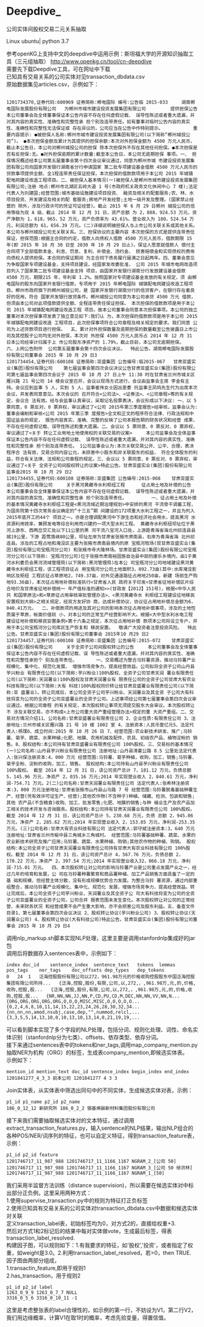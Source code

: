 # Deepdive_
公司实体间股权交易二元关系抽取   

Linux ubuntu| python 3.7    

参考openKG上支持中文的deepdive中运用示例：斯坦福大学的开源知识抽取工具（三元组抽取） http://www.openkg.cn/tool/cn-deepdive    
需要先下载Deepdive工具，可在网址中下载   
已知具有交易关系的公司实体对见transaction_dbdata.csv         
原始数据集见articles.csv，示例如下：    
```

1201734370,证券代码:600969 证券简称:郴电国际 编号:公告临 2015-033     湖南郴电国际发展股份有限公司   为郴州市城市建设投资发展集团有限公司         提供担保公告     本公司董事会及全体董事保证本公告内容不存在任何虚假记载、 误导性陈述或者重大遗漏，并对其内容的真实性、准确性和完整性承 担个别及连带责任。如有董事对临时公告内容的真实性、准确性和完整性无法保证或 存在异议的，公司应当在公告中作特别提示。           重要内容提示: ●被担保人名称:郴州市城市建设投资发展集团有限公司(以下简称“郴州城投公司”)。 ●本次担保金额及累计为其提供的担保余额:本次对外担保金额为 4500 万元人民币，截止本公告日，本公司对郴州城投公司的担保 除本次担保外不存在其他任何担保。●本次担保是否有反担保:无。●对外担保逾期的累计数量:截至本公告日，本公司无逾期担保 事项。一、 担保情况概述经本公司第五届董事会第十四次会议审议通过，同意为郴州市城 市建设投资发展集团有限公司向国家开发银行湖南省分行申请国家 第二批专项建设基金借款 4500 万元人民币的贷款事项提供全额、全1程连带责任保证担保，本次担保的借款款项用于本公司 2015 年城镇 配电网建设改造工程项目。二、被担保人基本情况(一)被担保人是郴州市城市建设投资发展集团有限公司;注册 地点:郴州市北湖区五岭大道 1 号(市政府机关政务文化休闲中心 7 楼);法定代表人为刘建国;经营范围:城市基础设施建设项目投资、 融资及相关的配套服务;农、林、水项目投资、开发建设及相关的配 套服务;房地产开发经营;土地一级开发及整理。(国家禁止经营的 除外，涉及行政许可的凭证可证经营)。截止 2015 年 6 月 29 日郴州 城投公司的信用等级为双 A 级，截止 2014 年 12 月 31 日，资产总额 为 2，888，924.53 万元，资产净额为 1，618，965，52 万元，资产负债率为 43.61%，营业收入为 180，524.54 万元，利润总额为 61，656.39 万元。(二)详细说明被担保人与上市公司关联关系或其他关系。 本公司与郴州城投公司无关联关系。三、担保协议的主要内容 本次担保的方式是提供连带责任保证，担保范围:根据主合同的约定，借款人向债权人借款 4500 万元人民币，借款期限 15 年(即 2015 年 10 月 30 日至 2030 年 10 月 29 日止)。保证人愿意就借款人 偿付主合同项下全部借款本金、利息、罚息、复利、补偿金、违约金、 损害赔偿金和实现债权的费用向债权人提供担保。本合同的保证期间 为主合同下债务履行届满之日起两年。四、董事会意见为争取国家专项建设基金，支持项目建设，经国家发改委批准， 公司 2015 年城市电网改造项目列入了国家第二批专项建设基金支持 项目，由国家开发银行湖南分行发放建设基金借款 4500 万元，期限215 年，年利率 1.2%。按照国家对专项建设基金发放的有关规定，须 由郴电国际的股东向国家开发银行借款，专项用于 2015 年郴电国际 城镇配电网建设改造工程项目。郴州市政府旗下的郴州城投公司，是 国家开发银行湖南分行的信贷客户，在银行存在着良好的信用，符合 国家开发银行放贷条件。郴州城投公司同意为本公司承贷 4500 万元 借款，但须由本公司对此项借款提供全额、全程连带责任保证担保。 本次担保的借款款项是用于本公司 2015 年城镇配电网建设改造工程 项目。故本公司董事会同意本次担保事项。本公司的独立董事对本次担保事项发表了独立意见如下:我们认 为，本次担保的借款款项是用于本公司 2015 年城镇配电网建设改造 工程项目，此次担保事项符合公司章程及相关规定的要求。我们同意 公司为上述贷款项目进行担保。  五、累计对外担保数量及逾期担保的数量截至公告披露日上市公司及其控股子公司均无对外担保，本次对 外担保 4500 万元人民币占 2014 年 12 月 31 日本公司经审计归属于上 市公司股东净资产的 1.79%，截止目前，本公司无逾期担保。  六、上网公告附件  公司第五届董事会第十四次会议决议。  特此公告。湖南郴电国际发展股份有限公司董事会 2015 年 10 月 29 日3    
1201734454,证券代码:600108 证券简称:亚盛集团 公告编号:临2015-067   甘肃亚盛实业(集团)股份有限公司    第七届监事会第四次会议决议公告甘肃亚盛实业(集团)股份有限公司第七届监事会第四次会议于 2015 年 10 月 27 日上午 11:30 时在甘肃省兰州市城关区雁兴路 21 号公司 14 楼会议室召开，会议以现场方式进行，会议由监事会主席 李金有主持。会议应到监事 5 人，实到 5 人，监事崔伟女士因出差委 托监事王凤鸣先生代为出席本次会议，并发表同意意见。本次会议的 召开符合<公司法>、<证券法>、<公司章程>等的有关规定，会议合 法有效。经与会监事认真审议，采取记名投票表决，会议形成以下决议: 一、以 5 票同意，0 票反对，0 票弃权，审议通过了<公司 2015年第三季度报告>经审核，监事会认为:董事会编制和审核<公司 2015 年第三季 度报告>全文和正文的程序符合法律、行政法规和中国证监会的规定， 报告内容真实、准确、完整的反映了公司本报告期的财务状况和经营 成果，不存在任何虚假记载、误导性陈述和重大遗漏。二、会议以 5 票同意、0 票反对、0 票弃权，审议通过了<关于 转让工业用地土地使用权的关联交易的议案>     本公司监事会及全体监事保证本公告内容不存在任何虚假记载、 误导性陈述或者重大遗漏，并对其内容的真实性、准确性和完整性承 担个别及连带责任。 1公司监事会认为:本次关联交易公开、公平、合理，表决程序合 法有效，交易合同内容公允，未损害中小股东和非关联股东的权益， 符合全体股东的利益，符合有关法律、法规和公司章程的规定。三、会议以 5 票同意、0 票反对、0 票弃权，审议通过了<关于 全资子公司间股权转让的议案>特此公告。甘肃亚盛实业(集团)股份有限公司 监事会2015 年 10 月 29 日2    
1201734455,证券代码:600108 证券简称:亚盛集团 公告编号:2015-068    甘肃亚盛实业(集团)股份有限公司     关于黑河黄藏寺水利枢纽工程      征占用土地及补偿的公告     本公司董事会及全体董事保证本公告内容不存在任何虚假记载、 误导性陈述或者重大遗漏，并对其内容的真实性、准确性和完整性承 担个别及连带责任。         一、征占用土地及补偿的基本情况黄藏寺水利枢纽工程是<黑河流域近期治理规划>中安排的黑河 干流骨干调蓄工程，为国务院第十四次常务会议确定的“十三五”期 间建设的172项重大水利工程之一，并且为列入2015年底开工的44个 项目之一。亦是合理调配黑河中下游生态和经济社会用水，提高黑河 水资源利用效率，兼顾发电等综合利用而兴建的一项大型水利工程。 黄藏寺水利枢纽坝址位于黑河上游东、西两岔交汇处以下11公里的黑 河干流八宝河入口处，上游距青海省海北州祁连县县城19公里，下游 距莺落峡80公里，坝址左岸为甘肃省张掖市肃南县，右岸为青海省海 北州祁连县。涉及的工程占地和淹没区主要为张掖市肃南县境内的原 宝瓶河牧场(现甘肃亚盛实业(集团)股份有限公司宝瓶河分公司) 和张掖市寺大隆林场。甘肃亚盛实业(集团)股份有限公司宝瓶河分公司(以下简称: 宝瓶河分公司)位于张掖市肃南裕固族自治县中部的康乐乡境内，由1于黄河水利委员会黑河流域管理局(以下简称:黑河管理局)在本公 司宝瓶河分公司地域建设黑河黄藏寺水利枢纽工程，该工程项目征占 用宝瓶河分公司土地面积3，092.73亩(其中:水库淹没影响区及枢纽 工程区征占草原地2，749.37亩，对外交通道路征占用地250亩，新建 场部生产购地93.36亩)，本次征占用地补偿标准执行<甘肃省人民 政府关于印发<甘肃省征地补偿区片综合地价及甘肃省征地补偿统一 年产值标准的通知>>(甘政发【2012】151号)，根据<中华人民共 和国草原法>和<草原征占用审核审批管理办法>、<黑河黄藏寺水 利枢纽工程建设征地移民安置规划大纲>之相关规定，经双方友好协 商，达成补偿协议，协议征占用地补偿总金额为6，040.41万元。  二、补偿款项的用途及其对公司的影响本次征占用地补偿事项，涉及的土地性质属于草原，帐面价值较 小，对本公司的正常生产经营影响不大。根据<大中型水利水电工程 建设征地补偿和移民安置条例>第十六条之规定，本次征占用地补偿 款项本公司将设立专户，并用于本公司宝瓶河分公司库区生产恢复和 移民安置。  敬请广大投资者注意投资风险。  特此公告。甘肃亚盛实业(集团)股份有限公司董事会 2015年10 月29 日2   
1201734457,证券代码:600108 证券简称:亚盛集团 公告编号:2015-072    甘肃亚盛实业(集团)股份有限公司     关于全资子公司间股权转让的公告     本公司董事会及全体董事保证本公告内容不存在任何虚假记载、误 导性陈述或者重大遗漏，并对其内容的真实性、准确性和完整性承担个 别及连带责任。       一、交易概述为整合马铃薯资源，推动马铃薯产业规模化、集中化、规范化发展， 增强市场竞争力，提高经营效益。公司拟将全资子公司山丹县芋兴粉业 有限责任公司(以下简称:芋兴粉业)100%股权、全资子公司甘肃天润 薯业有限责任公司(以下简称:天润薯业)100%股权及甘肃天润薯业有 限责任公司的全资子公司甘肃大有农业科技有限公司(以下简称:大有 科技)100%股权同价转让给甘肃亚盛薯业有限责任公司(以下简称:亚 盛薯业)。转让完成后，本公司全资子公司芋兴粉业、天润薯业及其全资 子公司大有科技将变为公司的全资子公司亚盛薯业的全资子公司。上述事项经公司第七届董事会第四次会议审议通过。根据公司章程 的有关规定，本次股权转让事项无须提交股东大会审议。本次股权转让不 涉及关联交易，亦不构成<上市公司重大资产重组管理办法>规定的重 大资产重组。二、交易对方情况介绍11、公司名称:甘肃亚盛薯业有限责任公司 2、企业性质:有限责任公司 3、注册地址:兰州市城关区雁兴路 21 号 10 楼 1002 室 4、注册资本:人民币壹亿元5、法定代表人:杨璞6、成立时间:2015 年 10 月 26 日 7、经营范围:农业新技术研发、推广;马铃薯、菊芋、蔬菜、水果种植;化肥、地膜、农用机械及配件、农具、初级农产品、植物淀粉的 销售。8、股权结构:本公司持有甘肃亚盛薯业有限责任公司 100%股权。三、交易标的基本情况(一)公司名称:山丹县芋兴粉业有限责任公司 注册地址:山丹县清霍公路 8.5 公里处法定代表人:张兴保注册资本:4，000 万元 经营范围:马铃薯、菊芋种植，收购，加工，销售;马铃薯、菊芋全粉、淀粉的收购，加工，销售。 股权结构:本公司持有山丹县芋兴粉业有限责任公司 100%股权。 截至 2014 年 12 月 31 日，该公司资产总计 7，181.12 万元，负债总额 5，145.96 万元，净资产 2，035.16 万元;2014 年实现营业收入 2，840.61 万元，净利润-754.71 万元。2(二)公司名称:甘肃天润薯业有限责任公司 法定代表人:张希林注册资本:3，000 万元注册地址:甘肃省张掖市山丹县山马路 7 号 经营范围:马铃薯脱毒基础种薯生产、经营(凭有效许可证生产、经营);其他农作物(不含种子)种植、储藏、检测、包装和销售;其他 农产品(不含粮食)收购、加工、批发零售;化肥、地膜的销售;与种 植业生产及农产品加工相关的技术开发与咨询服务。股权结构:本公司持有甘肃天润薯业有限责任公司 100%股权。截至 2014 年 12 月 31 日，该公司资产总计 5，230.68 万元，负债 总额 2，945.06 万元，净资产 2，285.62 万元;2014 年实现营业收入 2，153.85 万元，净利润-253.35 万元。(三)公司名称:甘肃大有农业科技有限公司 法定代表人:郭守斌注册资本:3，640 万元 注册地址:甘肃省兰州市榆中县三角城乡三角城村。 经营范围:马铃薯基础种薯、蔬菜、水果的农业新技术研究及推广应用;马铃薯、蔬菜、水果种植、购销;其他农作物的种植、购销。 股权结构:本公司全资子公司甘肃天润薯业有限责任公司持有甘肃大有农业科技有限公司 100%股权。截至 2014 年 12 月 31 日，该公司资产总计 4，567.76 万元，负债总额 2，170.22 万元，净资产 2，397.54 万元;2014 年实现营业收入32，066.18 万元，净利润-715.01 万元。  四、本次股权转让对公司的影响马铃薯产业是公司重点发展产业之一，经过几年的培育和发展，公 司在马铃薯种薯繁育和商品薯种植、加工产品销售方面具备了一定的基 础和规模，但经营主体分散，没有形成规模优势合力发展。为整合马铃 薯资源，通过内部重组整合，推动马铃薯产业规模化、集中化、规范化 发展，增强市场竞争力，提高经营效益。转让完成后，本公司全资子公司芋兴粉业、天润薯业及其全资子公 司大有科技将变为公司的全资子公司亚盛薯业的全资子公司，公司合并 报表范围未发生变化。本次股权转让对公司的正常经营、未来财务状况 和经营成果不会产生重大影响，亦不会损害公司及股东利益。五、备查文件目录1、第七届董事会第四次会议决议 2、股权转让协议(芋兴粉业公司) 3、股权转让协议(天润薯业公司) 4、股权转让协议(大有科技公司)特此公告。甘肃亚盛实业(集团)股份有限公司董事会 2015 年 10 月 29 日4    

```
调用nlp_markup.sh脚本实现NLP处理，这里主要是调用stanfordnlp集成好的jar包      
调用后将数据存入sentences表中，示例如下：   

```
index doc_id	sentence_index	sentence_text	tokens	lemmas	pos_tags	ner_tags	doc_offsets	dep_types	dep_tokens    
0	24	1	泛海控股股份有限公司以272，961.98万元的价格收购控股股东中国泛海控股集团有限公司所持...	{泛海,控股,股份,有限,公司,以,272,，,961.98万,元,的,价格,收购,控股,股...	{泛海,控股,股份,有限,公司,以,272,，,961.98万,元,的,价格,收购,控股,股...	{NR,NN,NN,JJ,NN,P,CD,PU,CD,M,DEC,NN,NN,VV,NN,N...	{ORG,ORG,ORG,ORG,ORG,O,O,O,MISC,MISC,O,O,O,O,O...	{0,2,4,6,8,10,11,14,15,22,23,24,26,28,30,32,34...	{nn,nn,nn,amod,nsubj,case,dep,"",nummod,relcl,...	{3,3,5,5,14,13,10,0,10,13,10,13,14,0,21,19,19,...   
```

可以看到脚本实现了多个字段的NLP处理，包括分词、规则化处理、词性、命名实体识别（stanfordnlp分为七类）、offsets、依存类型、依存分词。    
接下来通过sentences表中的tokens和ner_tags,调用map_company_mention.py抽取NER为机构（ORG）的标签，生成表company_mention,即候选实体表。    
示例如下：   
```
mention_id mention_text doc_id sentence_index begin_index end_index   
1201841277_4_3_3 前本公司 1201841277 4 3 3    
```

Join实体表，从实体表中筛选出同句中的不同实体，生成候选实体对表，示例：   
```
p1_id p1_name p2_id p2_name   
186_0_12_12 新研究所 186_0_2_2 银基烯碳新材料集团股份有限公司    
```
接下来我们需要抽取候选实体对的文本特征，通过调用extract_transaction_features.py，输入sentence的NLP结果，输出NLP组合的各种POS/NER/词序列的特征，也可以自定义特征，得到transaction_feature表，示例：   
```
p1_id p2_id feature
1201746717_11_987_988 1201746717_11_1166_1167 NGRAM_2_[公司 50]   
1201746717_11_987_988 1201746717_11_1166_1167 NGRAM_3_[公司 50 徐洪林]   
1201746717_11_987_988 1201746717_11_1166_1167 NGRAM_1_[50]    
```
我们采用半监督方法训练（distance supervision)，所以需要在候选实体对中标出部分正负例，这里采用两种方式：        
1.使用supervise_transaction.py中的规则为特征打正负标签    
2.使用已知具有交易关系的公司实体对transaction_dbdata.csv中数据和候选实体对关联      
定义transaction_label表，初始标签均为0，对方式2的，直接给权重+3.      
然后对方式1和2标记后的结果中每对实体做vote，生成最后标签，得表transaction_label_resolved.      
构建因子图，可以规则如下：1.有我要求的特征，如'股权','投资'，或者指定了权重，如weight是3.0。2.利用transaction_label_resolved，若>0，then TRUE.   
因子图由两部分组成，    
1.transactin_feature,即用于规则1   
2.has_transaction，用于规则2   
```
p1_id p2_id label   
1263_0_9_9 1263_0_7_7 NULL   
3316_0_5_6 3316_0_10_11 -1    
```
这里是考虑整张表的label合理性的，如示例的第一行，不妨设为V1，第二行V2，我们用边缘概率，计算V1在取1时的概率，考虑先验变量，得置信值。    





